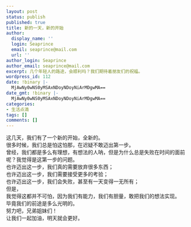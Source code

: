 ```yaml
---
layout: post
status: publish
published: true
title: 新的一天，新的开始
author:
  display_name: ''
  login: Seaprince
  email: seaprince@mail.com
  url: ''
author_login: Seaprince
author_email: seaprince@mail.com
excerpt: 几个年轻人的路途，会顺利吗？我们期待着朋友们的祝福。
wordpress_id: 112
date: !binary |-
  MjAwNy0wNS0yMSAxNDoyNDoyNiArMDgwMA==
date_gmt: !binary |-
  MjAwNy0wNS0yMSAxNDoyNDoyNiArMDgwMA==
categories:
- 生活点滴
tags: []
comments: []
---
```

<p>这几天，我们有了一个新的开始，全新的。<br &#47;>很多时候，我们总是怕这怕那，在迟疑不敢迈出第一步。<br &#47;>曾经，我们都是多么有理想，有想法的人呐，但是为什么总是失败在时间的面前呢？我觉得是这第一步的问题。<br &#47;>也许迈出这一步，我们真的需要放弃很多东西；<br &#47;>也许迈出这一步，我们需要接受更多的考验；<br &#47;>也许迈出这一步，我们会失败，甚至有一天变得一无所有；<br &#47;>但是，<br &#47;>我觉得这都并不可怕，因为我们有能力，我们有胆量，敢把我们的想法实现。<br &#47;>毕竟我们的前途是多么光明的。<br &#47;>努力吧，兄弟姐妹们！<br &#47;>让我们一起加油，明天就会更好。</p>
